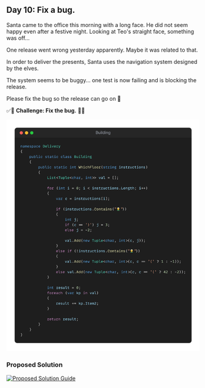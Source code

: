 ## Day 10: Fix a bug.

Santa came to the office this morning with a long face. He did not seem happy even after a festive night.
Looking at Teo's straight face, something was off...

One release went wrong yesterday apparently. Maybe it was related to that.

In order to deliver the presents, Santa uses the navigation system designed by the elves.

The system seems to be buggy... one test is now failing and is blocking the release.

Please fix the bug so the release can go on 🎅

✅🚀 **Challenge: Fix the bug.** 🚀✅

![snippet of the day](snippet.webp)

### Proposed Solution
[![Proposed Solution Guide](../../img/proposed-solution.webp)](solution/step-by-step.md)